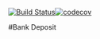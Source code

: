 [![Build Status](https://travis-ci.com/pentogono/Bank-Deposit.svg?branch=master)](https://travis-ci.com/pentogono/Bank-Deposit)[![codecov](https://codecov.io/gh/pentogono/Bank-Deposit/branch/master/graph/badge.svg)](https://codecov.io/gh/pentogono/Bank-Deposit)

#Bank Deposit
